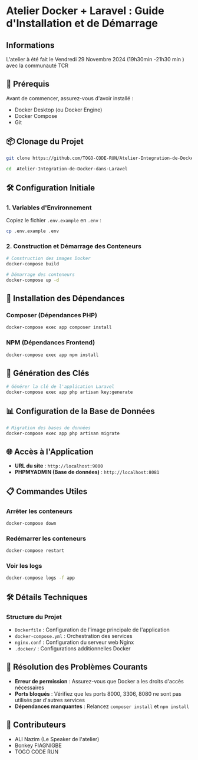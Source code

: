 # Atelier Docker + Laravel : Guide d'Installation et de Démarrage

## Informations

L'atelier à été fait le Vendredi 29 Novembre 2024 (19h30min -21h30 min ) avec la communauté TCR

## 🚀 Prérequis

Avant de commencer, assurez-vous d'avoir installé :

- Docker Desktop (ou Docker Engine)
- Docker Compose
- Git

## 📦 Clonage du Projet

```bash
git clone https://github.com/TOGO-CODE-RUN/Atelier-Integration-de-Docker-dans-Laravel.git

cd  Atelier-Integration-de-Docker-dans-Laravel
```

## 🛠️ Configuration Initiale

### 1. Variables d'Environnement

Copiez le fichier `.env.example` en `.env` :

```bash
cp .env.example .env
```

### 2. Construction et Démarrage des Conteneurs

```bash
# Construction des images Docker
docker-compose build

# Démarrage des conteneurs
docker-compose up -d
```

## 🔧 Installation des Dépendances

### Composer (Dépendances PHP)

```bash
docker-compose exec app composer install
```

### NPM (Dépendances Frontend)

```bash
docker-compose exec app npm install
```

## 🔑 Génération des Clés

```bash
# Générer la clé de l'application Laravel
docker-compose exec app php artisan key:generate
```

## 📊 Configuration de la Base de Données

```bash
# Migration des bases de données
docker-compose exec app php artisan migrate
```

## 🌐 Accès à l'Application

- **URL du site** : `http://localhost:9000`
- **PHPMYADMIN (Base de données)** : `http://localhost:8081`

## 📋 Commandes Utiles

### Arrêter les conteneurs

```bash
docker-compose down
```

### Redémarrer les conteneurs

```bash
docker-compose restart
```

### Voir les logs

```bash
docker-compose logs -f app
```

## 🛠 Détails Techniques

### Structure du Projet

- `Dockerfile` : Configuration de l'image principale de l'application
- `docker-compose.yml` : Orchestration des services
- `nginx.conf` : Configuration du serveur web Nginx
- `.docker/` : Configurations additionnelles Docker

## 🚨 Résolution des Problèmes Courants

- **Erreur de permission** : Assurez-vous que Docker a les droits d'accès nécessaires
- **Ports bloqués** : Vérifiez que les ports 8000, 3306, 8080 ne sont pas utilisés par d'autres services
- **Dépendances manquantes** : Relancez `composer install` et `npm install`

## 👥 Contributeurs

- ALI Nazim (Le Speaker de l'atelier)
- Bonkey FIAGNIGBE
- TOGO CODE RUN
